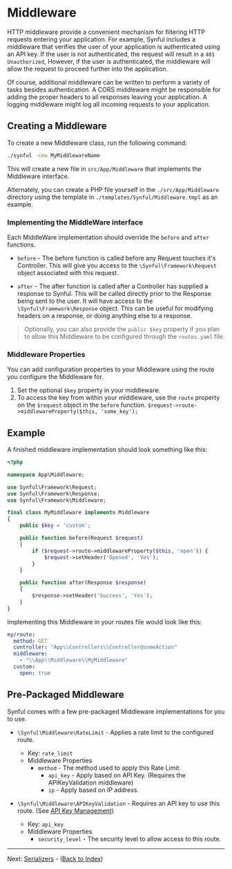 # Middleware

HTTP middleware provide a convenient mechanism for filtering HTTP requests entering your application. For example, Synful includes a middleware that verifies the user of your application is authenticated using an API key. If the user is not authenticated, the request will result in a `401 Unauthorized`, However, if the user is authenticated, the middleware will allow the request to proceed further into the application.

Of course, additional middleware can be written to perform a variety of tasks besides authentication. A CORS middleware might be responsible for adding the proper headers to all responses leaving your application. A logging middleware might log all incoming requests to your application.

## Creating a Middleware

To create a new Middleware class, run the following command:
```bash
./synful -cmw MyMiddlewareName
```

This will create a new file in `src/App/Middleware` that implements the Middleware interface.

Alternately, you can create a PHP file yourself in the `./src/App/Middleware` directory using the template in `./templates/Synful/Middleware.tmpl` as an example.

### Implementing the MiddleWare interface

Each MiddleWare implementation should override the `before` and `after` functions. 

* `before` - The before function is called before any Request touches it's Controller. This will give you access to the `\Synful\Framework\Request` object associated with this request.

* `after` - The after function is called after a Controller has supplied a response to Synful. This will be called directly prior to the Response being sent to the user. It will have access to the `\Synful\Framework\Response` object. This can be useful for modifying headers on a response, or doing anything else to a response.

> Optionally, you can also provide the `public $key` property if you plan to allow this Middleware to be configured through the `routes.yaml` file. 

### Middleware Properties

You can add configuration properties to your Middleware using the route you configure the Middleware for. 

1. Set the optional `$key` property in your middleware.
2. To access the key from within your middleware, use the `route` property on the `$request` object in the `before` function.
    `$request->route->middlewareProperty($this, 'some_key');`

## Example

A finished middleware implementation should look something like this:
```php
<?php

namespace App\Middleware;

use Synful\Framework\Request;
use Synful\Framework\Response;
use Synful\Framework\Middleware;

final class MyMiddleware implements Middleware
{
    public $key = 'custom';

    public function before(Request $request)
    {
        if ($request->route->middlewareProperty($this, 'open')) {
            $request->setHeader('Opened', 'Yes');
        }
    }

    public function after(Response $response)
    {
        $response->setHeader('Success', 'Yes');
    }
}
```

Implementing this Middleware in your routes file would look like this:

```yaml
my/route:
  method: GET
  controller: "App\\Controllers\\Controller@someAction"
  middleware:
    - "\\App\\Middleware\\MyMiddleware"
  custom:
    open: true
```

## Pre-Packaged Middleware

Synful comes with a few pre-packaged Middleware implementations for you to use.

* `\Synful\Middleware\RateLimit` - Applies a rate limit to the configured route.
    * Key: `rate_limit`
    * Middleware Properties
        * `method` - The method used to apply this Rate Limit.
            * `api_key` - Apply based on API Key. (Requires the APIKeyValidation middleware)
            * `ip` - Apply based on IP address.

* `\Synful\Middleware\APIKeyValidation` - Requires an API key to use this route. (See [API Key Management](./API%20Key%20Management.md))
    * Key: `api_key`
    * Middleware Properties
        * `security_level` - The security level to allow access to this route.

---
Next: [Serializers](./Serializers.md) - ([Back to Index](./README.md))